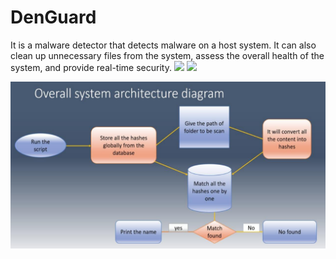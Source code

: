 # DenGuard
It is a malware detector that detects malware on a host system. It can also clean up unnecessary files from the system, assess the overall health of the system, and provide real-time security.
![](https://github.com/shraddhapandey100/ProjectExhibition_2/blob/paneltime/DenGuardProject/AntiviursProject/GUI.png)
![](https://github.com/shraddhapandey100/ProjectExhibition_2/blob/paneltime/DenGuardProject/AntiviursProject/GUI_1.png)

![](https://github.com/shraddhapandey100/DenGuard/blob/paneltime/Architecture%20.png)
